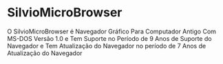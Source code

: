 # SilvioMicroBrowser
O SilvioMicroBrowser é Navegador Gráfico Para Computador Antigo Com MS-DOS Versão 1.0 e Tem Suporte no Período de 9 Anos de Suporte do Navegador e Tem Atualização do Navegador no período de 7 Anos de Atualização do Navegador
